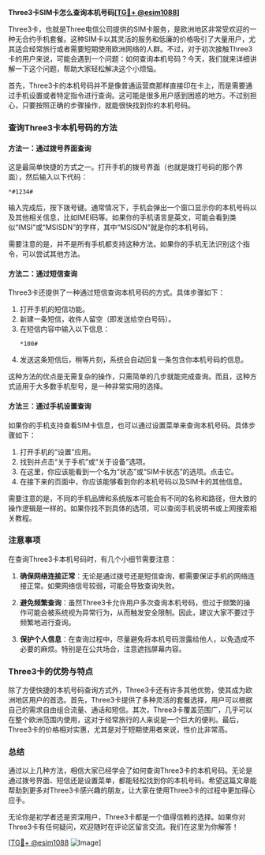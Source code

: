 **Three3卡SIM卡怎么查询本机号码[[TG💪+ @esim1088](https://t.me/s/esim1088)]**

Three3卡，也就是Three电信公司提供的SIM卡服务，是欧洲地区非常受欢迎的一种无合约手机套餐。这种SIM卡以其灵活的服务和低廉的价格吸引了大量用户，尤其适合经常旅行或者需要短期使用欧洲网络的人群。不过，对于初次接触Three3卡的用户来说，可能会遇到一个问题：如何查询本机号码？今天，我们就来详细讲解一下这个问题，帮助大家轻松解决这个小烦恼。

首先，Three3卡的本机号码并不是像普通运营商那样直接印在卡上，而是需要通过手机设置或者特定指令进行查询。这可能是很多用户感到困惑的地方。不过别担心，只要按照正确的步骤操作，就能很快找到你的本机号码。

### 查询Three3卡本机号码的方法

#### 方法一：通过拨号界面查询

这是最简单快捷的方式之一。打开手机的拨号界面（也就是拨打号码的那个界面），然后输入以下代码：

```
*#1234#
```

输入完成后，按下拨号键。通常情况下，手机会弹出一个窗口显示你的本机号码以及其他相关信息，比如IMEI码等。如果你的手机语言是英文，可能会看到类似“IMSI”或“MSISDN”的字样，其中“MSISDN”就是你的本机号码。

需要注意的是，并不是所有手机都支持这种方法。如果你的手机无法识别这个指令，可以尝试其他方法。

#### 方法二：通过短信查询

Three3卡还提供了一种通过短信查询本机号码的方式。具体步骤如下：

1. 打开手机的短信功能。
2. 新建一条短信，收件人留空（即发送给空白号码）。
3. 在短信内容中输入以下信息：
   ```
   *100#
   ```
4. 发送这条短信后，稍等片刻，系统会自动回复一条包含你本机号码的信息。

这种方法的优点是无需复杂的操作，只需简单的几步就能完成查询。而且，这种方式适用于大多数手机型号，是一种非常实用的选择。

#### 方法三：通过手机设置查询

如果你的手机支持查看SIM卡信息，也可以通过设置菜单来查询本机号码。具体步骤如下：

1. 打开手机的“设置”应用。
2. 找到并点击“关于手机”或“关于设备”选项。
3. 在这里，你应该能看到一个名为“状态”或“SIM卡状态”的选项。点击它。
4. 在接下来的页面中，你应该能够看到你的本机号码以及SIM卡的其他信息。

需要注意的是，不同的手机品牌和系统版本可能会有不同的名称和路径，但大致的操作逻辑是一样的。如果你找不到具体的选项，可以查阅手机说明书或上网搜索相关教程。

### 注意事项

在查询Three3卡本机号码时，有几个小细节需要注意：

1. **确保网络连接正常**：无论是通过拨号还是短信查询，都需要保证手机的网络连接正常。如果网络信号较弱，可能会导致查询失败。
   
2. **避免频繁查询**：虽然Three3卡允许用户多次查询本机号码，但过于频繁的操作可能会被系统视为异常行为，从而触发安全限制。因此，建议大家不要过于频繁地进行查询。

3. **保护个人信息**：在查询过程中，尽量避免将本机号码泄露给他人，以免造成不必要的麻烦。特别是在公共场合，注意遮挡屏幕内容。

### Three3卡的优势与特点

除了方便快捷的本机号码查询方式外，Three3卡还有许多其他优势，使其成为欧洲地区用户的首选。首先，Three3卡提供了多种灵活的套餐选择，用户可以根据自己的需求自由组合流量、通话和短信。其次，Three3卡覆盖范围广，几乎可以在整个欧洲范围内使用，这对于经常旅行的人来说是一个巨大的便利。最后，Three3卡的价格相对实惠，尤其是对于短期使用者来说，性价比非常高。

### 总结

通过以上几种方法，相信大家已经学会了如何查询Three3卡的本机号码。无论是通过拨号界面、短信还是设置菜单，都能轻松找到你的本机号码。希望这篇文章能帮助到更多对Three3卡感兴趣的朋友，让大家在使用Three3卡的过程中更加得心应手。

无论你是初学者还是资深用户，Three3卡都是一个值得信赖的选择。如果你对Three3卡有任何疑问，欢迎随时在评论区留言交流。我们在这里为你解答！

[[TG💪+ @esim1088](https://t.me/s/esim1088) ![Image](https://i.postimg.cc/4NQfJmqS/Snipaste-2025-05-13-00-14-12.png)]